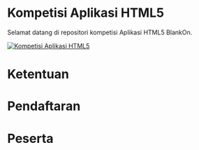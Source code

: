 # Kompetisi Aplikasi HTML5

Selamat datang di repositori kompetisi Aplikasi HTML5 BlankOn.

[![Kompetisi Aplikasi HTML5](https://cldup.com/do5bjx1B1O.png)](https://docs.google.com/forms/d/11cuv02e7ZO98_yySpx0jccEBCGzYTVCR648DXQb6GY8/viewform)

# Ketentuan

# Pendaftaran

# Peserta
